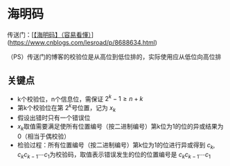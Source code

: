 # 海明码

传送门：[[【海明码】（容易看懂）](https://www.cnblogs.com/lesroad/p/8688634.html)](https://www.cnblogs.com/lesroad/p/8688634.html)

（PS）传送门的博客的校验位是从高位到低位排的，实际使用应从低位向高位排

## 关键点

- k个校验位，n个信息位，需保证 $2^{k}-1 \ge n+k$
- 第k个校验位在第 $2^k$号位置，记为 $x_k$
- 假设出错时只有一个错误位
- $x_k$取值需要满足使所有位置编号（按二进制编号）第k位为1的位的异或结果为0（相当于偶校验）
- 检验过程：所有位置编号（按二进制编号）第k位为1的位进行异或得到 $c_k$, $c_kc_{k-1}\cdots c_1$为校验码，取值表示错误发生的位的位置编号是  $c_kc_{k-1}\cdots c_1$
